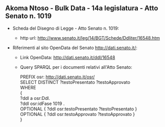 ## Akoma Ntoso - Bulk Data - 14a legislatura - Atto Senato n. 1019 ##

* Scheda del Disegno di Legge - Atto Senato n. 1019:
	* http url: http://www.senato.it/leg/14/BGT/Schede/Ddliter/16548.htm

* Riferimenti al sito OpenData del Senato http://dati.senato.it/:
	* Link OpenData: http://dati.senato.it/ddl/16548
	* Query SPARQL per i documenti relativi all'Atto Senato:

        PREFIX osr: <http://dati.senato.it/osr/>  
		SELECT DISTINCT ?testoPresentato ?testoApprovato  
		WHERE  
		{  
		    ?ddl a osr:Ddl.  
		    ?ddl osr:idFase 1019 .  
		    OPTIONAL { ?ddl osr:testoPresentato ?testoPresentato }  
		    OPTIONAL { ?ddl osr:testoApprovato ?testoApprovato }  
		}
		
